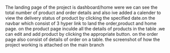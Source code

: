 The landing page of the project is dashboard/home were we can see the total number of product and order details and also ive added a calender to view the delivery status of product by clicking the specified date.on the navbar which consist of 3 hyper link to land the order,product and home page.
on the product page inculde all the details of products in the table .we can edit and add product by clicking the appropriate button.
on the order page also consist of details of order on a table.
the screenshot of how the project working is attached on the main branch
